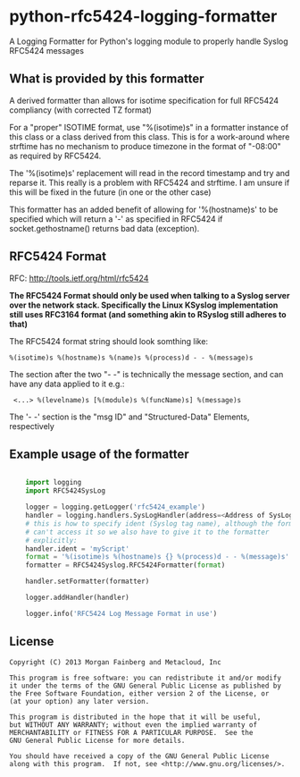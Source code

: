 python-rfc5424-logging-formatter
================================

A Logging Formatter for Python's logging module to properly handle Syslog RFC5424 messages


What is provided by this formatter
----------------------------------

A derived formatter than allows for isotime specification
for full RFC5424 compliancy (with corrected TZ format)

For a "proper" ISOTIME format, use "%(isotime)s" in a
formatter instance of this class or a class derived from
this class.  This is for a work-around where strftime
has no mechanism to produce timezone in the format of
"-08:00" as required by RFC5424.

The '%(isotime)s' replacement will read in the record
timestamp and try and reparse it.  This really is a
problem with RFC5424 and strftime.  I am unsure if this
will be fixed in the future (in one or the other case)

This formatter has an added benefit of allowing for
'%(hostname)s' to be specified which will return a '-'
as specified in RFC5424 if socket.gethostname() returns
bad data (exception).


RFC5424 Format
--------------

RFC: http://tools.ietf.org/html/rfc5424

__The RFC5424 Format should only be used when talking to a Syslog server
over the network stack.  Specifically the Linux KSyslog implementation
still uses RFC3164 format (and something akin to RSyslog still adheres
to that)__

The RFC5424 format string should look somthing like:
```
%(isotime)s %(hostname)s %(name)s %(process)d - - %(message)s
```

The section after the two "- -" is technically the message
section, and can have any data applied to it e.g.:
```
 <...> %(levelname)s [%(module)s %(funcName)s] %(message)s
```

The '- -' section is the "msg ID" and "Structured-Data" Elements,
respectively


Example usage of the formatter
-------------------------------

```python

    import logging
    import RFC5424SysLog

    logger = logging.getLogger('rfc5424_example')
    handler = logging.handlers.SysLogHandler(address=<Address of SysLogServer>)
    # this is how to specify ident (Syslog tag name), although the formatter
    # can't access it so we also have to give it to the formatter
    # explicitly:
    handler.ident = 'myScript'
    format = '%(isotime)s %(hostname)s {} %(process)d - - %(message)s'.format(handler.ident)
    formatter = RFC5424Syslog.RFC5424Formatter(format)

    handler.setFormatter(formatter)

    logger.addHandler(handler)

    logger.info('RFC5424 Log Message Format in use')
```

License
-------

    Copyright (C) 2013 Morgan Fainberg and Metacloud, Inc

    This program is free software: you can redistribute it and/or modify
    it under the terms of the GNU General Public License as published by
    the Free Software Foundation, either version 2 of the License, or
    (at your option) any later version.

    This program is distributed in the hope that it will be useful,
    but WITHOUT ANY WARRANTY; without even the implied warranty of
    MERCHANTABILITY or FITNESS FOR A PARTICULAR PURPOSE.  See the
    GNU General Public License for more details.

    You should have received a copy of the GNU General Public License
    along with this program.  If not, see <http://www.gnu.org/licenses/>.
